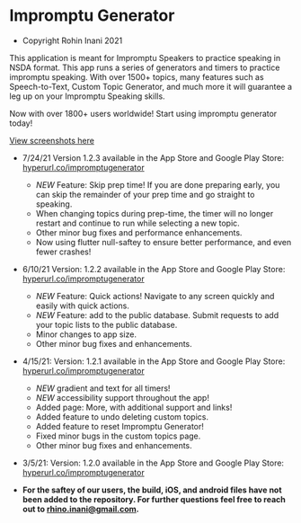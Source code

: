 # Impromptu Generator

* Copyright Rohin Inani 2021

This application is meant for Impromptu Speakers to practice speaking in NSDA format. 
This app runs a series of generators and timers to practice impromptu speaking.
With over 1500+ topics, many features such as Speech-to-Text, Custom Topic Generator, and much more it will guarantee a leg up on your Impromptu Speaking skills.

Now with over 1800+ users worldwide! Start using impromptu generator today!

[View screenshots here](https://hyperurl.co/impromptugenerator)


* 7/24/21 Version 1.2.3 available in the App Store and Google Play Store: [hyperurl.co/impromptugenerator](https://hyperurl.co/impromptugenerator)
  - *NEW* Feature: Skip prep time! If you are done preparing early, you can skip the remainder of your prep time and go straight to speaking.
  - When changing topics during prep-time, the timer will no longer restart and continue to run while selecting a new topic.
  - Other minor bug fixes and performance enhancements.
  - Now using flutter null-saftey to ensure better performance, and even fewer crashes!

* 6/10/21 Version: 1.2.2 available in the App Store and Google Play Store: [hyperurl.co/impromptugenerator](https://hyperurl.co/impromptugenerator)
  - *NEW* Feature: Quick actions! Navigate to any screen quickly and easily with quick actions.
  - *NEW* Feature: add to the public database. Submit requests to add your topic lists to the public database.
  - Minor changes to app size.
  - Other minor bug fixes and enhancements.

* 4/15/21: Version: 1.2.1 available in the App Store and Google Play Store: [hyperurl.co/impromptugenerator](https://hyperurl.co/impromptugenerator)
  - *NEW* gradient and text for all timers!
  - *NEW* accessibility support throughout the app!
  - Added page: More, with additional support and links!
  - Added feature to undo deleting custom topics.
  - Added feature to reset Impromptu Generator!
  - Fixed minor bugs in the custom topics page.
  - Other minor bug fixes and enhancements.
 
* 3/5/21: Version: 1.2.0 available in the App Store and Google Play Store: [hyperurl.co/impromptugenerator](https://hyperurl.co/impromptugenerator)

* **For the saftey of our users, the build, iOS, and android files have not been added to the repository. For further questions feel free to reach out to rhino.inani@gmail.com.**
